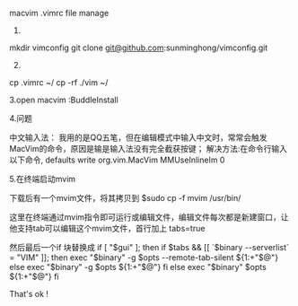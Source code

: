 macvim .vimrc file manage

1.
mkdir vimconfig
git clone git@github.com:sunminghong/vimconfig.git

2.
cp .vimrc ~/
cp -rf ./vim ~/

3.open macvim
:BuddleInstall


4.问题

中文输入法：
我用的是QQ五笔，但在编辑模式中输入中文时，常常会触发MacVim的命令，原因是输是输入法没有完全截获按键；
解决方法:在命令行输入以下命令,
defaults write org.vim.MacVim MMUseInlineIm 0

5.在终端启动mvim

下载后有一个mvim文件，将其拷贝到
$sudo cp -f mvim /usr/bin/

这里在终端通过mvim指令即可运行或编辑文件，编辑文件每次都是新建窗口，让他支持tab可以编辑这个mvim文件，首行加上
tabs=true

然后最后一个if 块替换成
if [ "$gui" ]; then
  if $tabs && [[ `$binary --serverlist` = "VIM" ]]; then
    exec "$binary" -g $opts --remote-tab-silent ${1:+"$@"}
  else
    exec "$binary" -g $opts ${1:+"$@"}
  fi
else
  exec "$binary" $opts ${1:+"$@"}
fi



That's ok !

